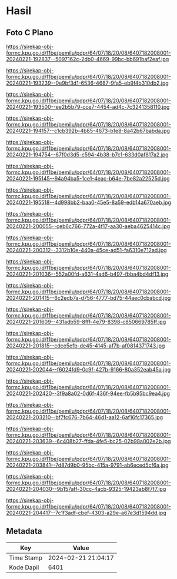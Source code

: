 # Hasil

## Foto C Plano

https://sirekap-obj-formc.kpu.go.id/f1be/pemilu/pdpr/64/07/18/20/08/6407182008001-20240221-192837--5097162c-2db0-4669-99bc-bb691baf2eaf.jpg

https://sirekap-obj-formc.kpu.go.id/f1be/pemilu/pdpr/64/07/18/20/08/6407182008001-20240221-193239--0e9bf3d1-6536-4687-9fa5-eb9f4b310db2.jpg

https://sirekap-obj-formc.kpu.go.id/f1be/pemilu/pdpr/64/07/18/20/08/6407182008001-20240221-193500--ee2b5b79-cce7-4454-ad4c-7c3241358110.jpg

https://sirekap-obj-formc.kpu.go.id/f1be/pemilu/pdpr/64/07/18/20/08/6407182008001-20240221-194157--c1cb392b-4b85-4673-b1e8-8a42b67babda.jpg

https://sirekap-obj-formc.kpu.go.id/f1be/pemilu/pdpr/64/07/18/20/08/6407182008001-20240221-194754--67f0d3d5-c594-4b38-b7c1-633d0af817a2.jpg

https://sirekap-obj-formc.kpu.go.id/f1be/pemilu/pdpr/64/07/18/20/08/6407182008001-20240221-195145--94a94ba5-1ce1-4eac-b64e-7be82a22525d.jpg

https://sirekap-obj-formc.kpu.go.id/f1be/pemilu/pdpr/64/07/18/20/08/6407182008001-20240221-195518--4d998bb2-baa0-45e5-8a59-edb14a670aeb.jpg

https://sirekap-obj-formc.kpu.go.id/f1be/pemilu/pdpr/64/07/18/20/08/6407182008001-20240221-200055--ceb6c766-772a-4f17-aa30-aeba4625414c.jpg

https://sirekap-obj-formc.kpu.go.id/f1be/pemilu/pdpr/64/07/18/20/08/6407182008001-20240221-200312--3312b10e-440a-45ce-ad51-fa6310e712ad.jpg

https://sirekap-obj-formc.kpu.go.id/f1be/pemilu/pdpr/64/07/18/20/08/6407182008001-20240221-201036--552a00fd-a631-4ad6-b497-fbba4bd4df13.jpg

https://sirekap-obj-formc.kpu.go.id/f1be/pemilu/pdpr/64/07/18/20/08/6407182008001-20240221-201415--6c2edb7a-d756-4777-bd75-44aec0cbabcd.jpg

https://sirekap-obj-formc.kpu.go.id/f1be/pemilu/pdpr/64/07/18/20/08/6407182008001-20240221-201609--431adb59-8fff-4e79-8398-c850669785ff.jpg

https://sirekap-obj-formc.kpu.go.id/f1be/pemilu/pdpr/64/07/18/20/08/6407182008001-20240221-201815--cdce5efb-de45-4145-af7b-af0814371743.jpg

https://sirekap-obj-formc.kpu.go.id/f1be/pemilu/pdpr/64/07/18/20/08/6407182008001-20240221-202044--f6024fd9-0c9f-427b-9166-80a352eab45a.jpg

https://sirekap-obj-formc.kpu.go.id/f1be/pemilu/pdpr/64/07/18/20/08/6407182008001-20240221-202420--3f9a8a02-0d6f-436f-94ee-fb5b95bc9ea4.jpg

https://sirekap-obj-formc.kpu.go.id/f1be/pemilu/pdpr/64/07/18/20/08/6407182008001-20240221-203210--bf7fc676-7b64-46d1-aa12-6af16fc17365.jpg

https://sirekap-obj-formc.kpu.go.id/f1be/pemilu/pdpr/64/07/18/20/08/6407182008001-20240221-203639--6c408b27-ffda-4fe5-bc25-02b98a002e2b.jpg

https://sirekap-obj-formc.kpu.go.id/f1be/pemilu/pdpr/64/07/18/20/08/6407182008001-20240221-203841--7d87d9b0-95bc-415a-9791-ab6eced5cf6a.jpg

https://sirekap-obj-formc.kpu.go.id/f1be/pemilu/pdpr/64/07/18/20/08/6407182008001-20240221-204030--9b157aff-30cc-4acb-9325-19423ab8f7f7.jpg

https://sirekap-obj-formc.kpu.go.id/f1be/pemilu/pdpr/64/07/18/20/08/6407182008001-20240221-204417--7c1f3adf-cbef-4303-a29e-a67e3d1594dd.jpg


## Metadata

| Key        | Value               |
| ---------- | ------------------- |
| Time Stamp | 2024-02-21 21:04:17 |
| Kode Dapil | 6401                |



